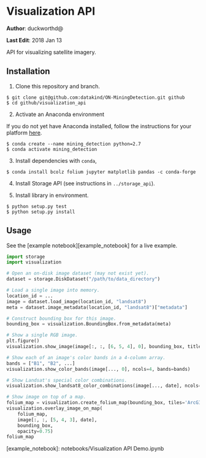 # Visualization API

**Author**: duckworthd@

**Last Edit**: 2018 Jan 13

API for visualizing satellite imagery.

## Installation

1. Clone this repository and branch.

```shell
$ git clone git@github.com:datakind/ON-MiningDetection.git github
$ cd github/visualization_api
```

2. Activate an Anaconda environment

If you do not yet have Anaconda installed, follow the instructions for your
platform [here](https://conda.io/docs/user-guide/install/linux.html).

```shell
$ conda create --name mining_detection python=2.7
$ conda activate mining_detection
```

3. Install dependencies with `conda`,

```shell
$ conda install bcolz folium jupyter matplotlib pandas -c conda-forge
```

4. Install Storage API (see instructions in `../storage_api`).

5. Install library in environment.

```shell
$ python setup.py test
$ python setup.py install
```

## Usage

See the [example notebook][example_notebook] for a live example.



```python
import storage
import visualization

# Open an on-disk image dataset (may not exist yet).
dataset = storage.DiskDataset("/path/to/data_directory")

# Load a single image into memory.
location_id = ...
image = dataset.load_image(location_id, "landsat8")
meta = dataset.image_metadata(location_id, "landsat8")["metadata"]

# Construct bounding box for this image.
bounding_box = visualization.BoundingBox.from_metadata(meta)

# Show a single RGB image.
plt.figure()
visualization.show_image(image[:, :, [6, 5, 4], 0], bounding_box, title="...")

# Show each of an image's color bands in a 4-column array.
bands = ["B1", "B2", ...]
visualization.show_color_bands(image[..., 0], ncols=4, bands=bands)

# Show Landsat's special color combinations.
visualization.show_landsat8_color_combinations(image[..., date], ncols=4)

# Show image on top of a map.
folium_map = visualization.create_folium_map(bounding_box, tiles='ArcGIS')
visualization.overlay_image_on_map(
    folium_map,
    image[:, :, [5, 4, 3], date],
    bounding_box,
    opacity=0.75)
folium_map
```

[example_notebook]: notebooks/Visualization API Demo.ipynb

